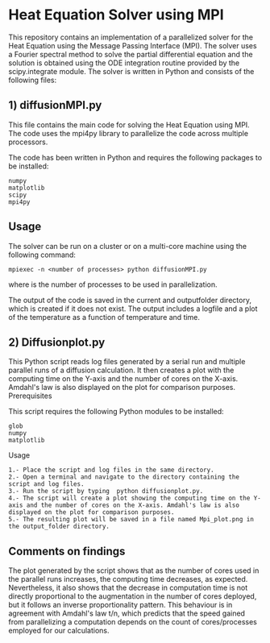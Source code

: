 # Heat Equation Solver using MPI

This repository contains an implementation of a parallelized solver for the Heat Equation using the Message Passing Interface (MPI). The solver uses a Fourier spectral method to solve the partial differential equation and the solution is obtained using the ODE integration routine provided by the scipy.integrate module.
The solver is written in Python and consists of the following files:

## 1) diffusionMPI.py

This file contains the main code for solving the Heat Equation using MPI. The code uses the mpi4py library to parallelize the code across multiple processors.

The code has been written in Python and requires the following packages to be installed:

    numpy
    matplotlib
    scipy
    mpi4py

## Usage

The solver can be run on a cluster or on a multi-core machine using the following command:

    mpiexec -n <number of processes> python diffusionMPI.py

where <number of processes> is the number of processes to be used in parallelization.

The output of the code is saved in the current and outputfolder directory, which is created if it does not exist. The output includes a logfile and a plot of the temperature as a function of temperature and time.

## 2) Diffusionplot.py

This Python script reads log files generated by a serial run and multiple parallel runs of a diffusion calculation. It then creates a plot with the computing time on the Y-axis and the number of cores on the X-axis. Amdahl's law is also displayed on the plot for comparison purposes.
Prerequisites

This script requires the following Python modules to be installed:

    glob
    numpy
    matplotlib

Usage

    1.- Place the script and log files in the same directory.
    2.- Open a terminal and navigate to the directory containing the script and log files.
    3.- Run the script by typing  python diffusionplot.py.
    4.- The script will create a plot showing the computing time on the Y-axis and the number of cores on the X-axis. Amdahl's law is also displayed on the plot for comparison purposes.
    5.- The resulting plot will be saved in a file named Mpi_plot.png in the output_folder directory.


## Comments on findings

The plot generated by the script shows that as the number of cores used in the parallel runs increases, the computing time decreases, as expected. Nevertheless, it also shows that the decrease in computation time is not directly proportional to the augmentation in the number of cores deployed, but it follows an inverse proportionality pattern. This behaviour is in agreement with Amdahl's law t/n, which predicts that the speed gained from parallelizing a computation depends on the count of cores/processes employed for our calculations. 

